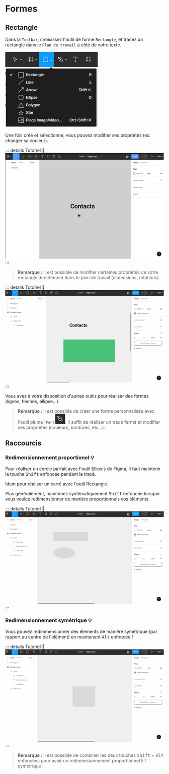 # Formes

## Rectangle
Dans la `Toolbar`, choisissez l'outil de forme `Rectangle`, et tracez un rectangle dans le `Plan de travail` à côté de votre texte.

![toolbar shape tools](../../../assets/img/figma/theory/ui-components/forms/toolbar_shape_tools.png)

Une fois créé et sélectionné, vous pouvez modifier ses propriétés (ex: changer sa couleur).

::: details Tutoriel 🎥
![create rectangle shape](../../../assets/img/figma/theory/ui-components/forms/create_rectangle_shape.gif)
:::

> **Remarque :** Il est possible de modifier certaines propriétés de votre rectangle directement dans le plan de travail (dimensions, rotations).

::: details Tutoriel 🎥
![rectangle properties](../../../assets/img/figma/theory/ui-components/forms/rectangle_properties.gif)
:::

Vous avez à votre disposition d'autres outils pour réaliser des formes (lignes, flèches, ellipse...).

> **Remarque :** Il est possible de créer une forme personnalisée avec l'outil plume (`Pen`) <img height="32px" alt="plume tool icon" src="../../../assets/img/figma/theory/common-icons/plume-icon.png">. Il suffit de réaliser un tracé fermé et modifier ses propriétés (couleurs, bordures, etc...).

## Raccourcis

### Redimensionnement proportionel 💡
Pour réaliser un cercle parfait avec l'outil Ellipsis de Figma, il faut maintenir la touche <kbd>Shift</kbd> enfoncée pendant le tracé.

Idem pour réaliser un carré avec l'outil Rectangle.

Plus généralement, maintenez systématiquement <kbd>Shift</kbd> enfoncée lorsque vous voulez redimensionner de manière proportionnels vos éléments.

::: details Tutoriel 🎥
![forms proportional resizing](../../../assets/img/figma/theory/ui-components/forms/forms-proportional-resizing.gif)
:::

### Redimensionnement symétrique 💡

Vous pouvez redimmensionner des éléments de manière symétrique (par rapport au centre de l'élément) en maintenant <kbd>Alt</kbd> enfoncée !

::: details Tutoriel 🎥
![forms symetrical resizing](../../../assets/img/figma/theory/ui-components/forms/forms-symetrical-resizing.gif)
:::

> **Remarque :** Il est possible de combiner les deux touches <kbd>Shift</kbd> + <kbd>Alt</kbd> enfoncées pour avoir un redimensionnement proportionnel ET symétrique !